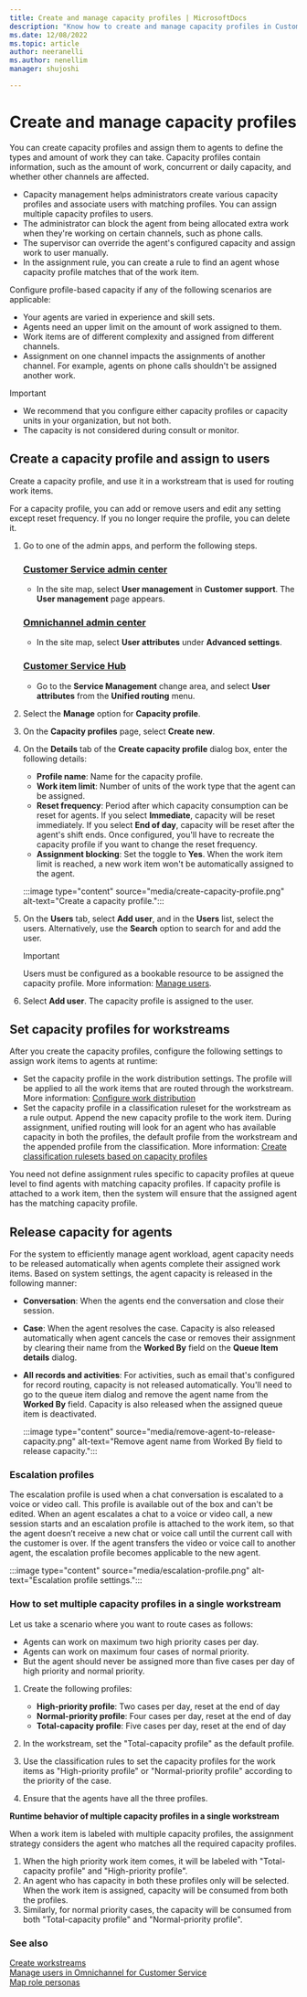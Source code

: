 ```yaml
---
title: Create and manage capacity profiles | MicrosoftDocs
description: "Know how to create and manage capacity profiles in Customer Service"
ms.date: 12/08/2022
ms.topic: article
author: neeranelli
ms.author: nenellim
manager: shujoshi

---
```


# Create and manage capacity profiles

You can create capacity profiles and assign them to agents to define the types and amount of work they can take. Capacity profiles contain information, such as the amount of work, concurrent or daily capacity, and whether other channels are affected.

- Capacity management helps administrators create various capacity profiles and associate users with matching profiles. You can assign multiple capacity profiles to users.
- The administrator can block the agent from being allocated extra work when they're working on certain channels, such as phone calls.
- The supervisor can override the agent's configured capacity and assign work to user manually.
- In the assignment rule, you can create a rule to find an agent whose capacity profile matches that of the work item.

Configure profile-based capacity if any of the following scenarios are applicable:

- Your agents are varied in experience and skill sets.
- Agents need an upper limit on the amount of work assigned to them.
- Work items are of different complexity and assigned from different channels.
- Assignment on one channel impacts the assignments of another channel. For example, agents on phone calls shouldn't be assigned another work.

> [!IMPORTANT]
>
> - We recommend that you configure either capacity profiles or capacity units in your organization, but not both.
> - The capacity is not considered during consult or monitor.

## Create a capacity profile and assign to users

Create a capacity profile, and use it in a workstream that is used for routing work items.

For a capacity profile, you can add or remove users and edit any setting except reset frequency. If you no longer require the profile, you can delete it.

1. Go to one of the admin apps, and perform the following steps.
   
   ### [Customer Service admin center](#tab/customerserviceadmincenter)
   
    - In the site map, select **User management** in **Customer support**. The **User management** page appears.    
   
   ### [Omnichannel admin center](#tab/omnichanneladmincenter)

    - In the site map, select **User attributes** under **Advanced settings**.
    
   ### [Customer Service Hub](#tab/customerservicehub) 

    - Go to the **Service Management** change area, and select **User attributes** from the **Unified routing** menu.

2. Select the **Manage** option for **Capacity profile**.

3. On the **Capacity profiles** page, select **Create new**.

4. On the **Details** tab of the **Create capacity profile** dialog box, enter the following details:
   - **Profile name**: Name for the capacity profile.
   - **Work item limit**: Number of units of the work type that the agent can be assigned.
   - **Reset frequency**: Period after which capacity consumption can be reset for agents. If you select **Immediate**, capacity will be reset immediately. If you select **End of day**, capacity will be reset after the agent's shift ends. Once configured, you'll have to recreate the capacity profile if you want to change the reset frequency.
   - **Assignment blocking**: Set the toggle to **Yes**. When the work item limit is reached, a new work item won't be automatically assigned to the agent.

   :::image type="content" source="media/create-capacity-profile.png" alt-text="Create a capacity profile.":::

5. On the **Users** tab, select **Add user**, and in the **Users** list, select the users. Alternatively, use the **Search** option to search for and add the user.

   > [!IMPORTANT]
   > Users must be configured as a bookable resource to be assigned the capacity profile. More information: [Manage users](users-user-profiles.md).

6. Select **Add user**. The capacity profile is assigned to the user.

## Set capacity profiles for workstreams

After you create the capacity profiles, configure the following settings to assign work items to agents at runtime:

- Set the capacity profile in the work distribution settings. The profile will be applied to all the work items that are routed through the workstream. More information: [Configure work distribution](create-workstreams.md#configure-work-distribution)
- Set the capacity profile in a classification ruleset for the workstream as a rule output. Append the new capacity profile to the work item. During assignment, unified routing will look for an agent who has available capacity in both the profiles, the default profile from the workstream and the appended profile from the classification. More information: [Create classification rulesets based on capacity profiles](configure-work-classification.md#create-classification-rulesets-based-on-capacity-profiles)

You need not define assignment rules specific to capacity profiles at queue level to find agents with matching capacity profiles. If capacity profile is attached to a work item, then the system will ensure that the assigned agent has the matching capacity profile.

## Release capacity for agents

For the system to efficiently manage agent workload, agent capacity needs to be released automatically when agents complete their assigned work items. Based on system settings, the agent capacity is released in the following manner:

- **Conversation**: When the agents end the conversation and close their session.
- **Case**: When the agent resolves the case. Capacity is also released automatically when agent cancels the case or removes their assignment by clearing their name from the **Worked By** field on the **Queue Item details** dialog.
- **All records and activities**: For activities, such as email that's configured for record routing, capacity is not released automatically. You'll need to go to the queue item dialog and remove the agent name from the **Worked By** field. Capacity is also released when the assigned queue item is deactivated.

    :::image type="content" source="media/remove-agent-to-release-capacity.png" alt-text="Remove agent name from Worked By field to release capacity.":::

### Escalation profiles

The escalation profile is used when a chat conversation is escalated to a voice or video call. This profile is available out of the box and can't be edited. When an agent escalates a chat to a voice or video call, a new session starts and an escalation profile is attached to the work item, so that the agent doesn’t receive a new chat or voice call until the current call with the customer is over. If the agent transfers the video or voice call to another agent, the escalation profile becomes applicable to the new agent.

   :::image type="content" source="media/escalation-profile.png" alt-text="Escalation profile settings.":::

### How to set multiple capacity profiles in a single workstream

Let us take a scenario where you want to route cases as follows:

- Agents can work on maximum two high priority cases per day.
- Agents can work on maximum four cases of normal priority.
- But the agent should never be assigned more than five cases per day of high priority and normal priority.

1. Create the following profiles:

   - **High-priority profile**: Two cases per day, reset at the end of day
   - **Normal-priority profile**: Four cases per day, reset at the end of day
   - **Total-capacity profile**:  Five cases per day, reset at the end of day

1. In the workstream, set the "Total-capacity profile" as the default profile.

1. Use the classification rules to set the capacity profiles for the work items as "High-priority profile" or "Normal-priority profile" according to the priority of the case.

1. Ensure that the agents have all the three profiles.

**Runtime behavior of multiple capacity profiles in a single workstream**

When a work item is labeled with multiple capacity profiles, the assignment strategy considers the agent who matches all the required capacity profiles.

1. When the high priority work item comes, it will be labeled with "Total-capacity profile" and "High-priority profile".
2. An agent who has capacity in both these profiles only will be selected. When the work item is assigned, capacity will be consumed from both the profiles.
3. Similarly, for normal priority cases, the capacity will be consumed from both "Total-capacity profile" and "Normal-priority profile".

### See also

[Create workstreams](create-workstreams.md)  
[Manage users in Omnichannel for Customer Service](users-user-profiles.md)  
[Map role personas](role-persona-mapping.md)  
